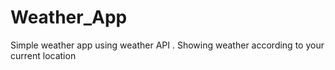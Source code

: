 # Weather_App
Simple weather app using weather API . Showing weather according to your current location
